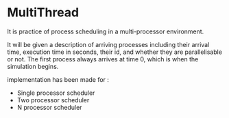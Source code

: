# MultiThread
It is practice of process scheduling in a multi-processor environment.

It will be given a description of arriving processes including their arrival time, execution time in seconds, their id, and whether they are parallelisable or not. The first process always arrives at time 0, which is when the simulation begins.

implementation has been made for :
- Single processor scheduler
- Two processor scheduler
- N processor scheduler
